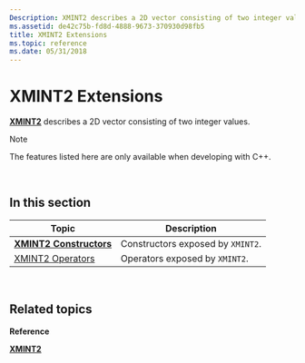 ```yaml
---
Description: XMINT2 describes a 2D vector consisting of two integer values.
ms.assetid: de42c75b-fd8d-4888-9673-370930d98fb5
title: XMINT2 Extensions
ms.topic: reference
ms.date: 05/31/2018
---
```


# XMINT2 Extensions

[**XMINT2**](/windows/win32/api/directxmath/ns-directxmath-xmint2) describes a 2D vector consisting of two integer values.

> [!Note]  
> The features listed here are only available when developing with C++.

 

## In this section



| Topic                                                   | Description                                  |
|---------------------------------------------------------|----------------------------------------------|
| [**XMINT2 Constructors**](/windows/win32/api/directxmath/nf-directxmath-xmint2-xmint2(constint32_t))<br/>   | Constructors exposed by `XMINT2`.<br/> |
| [XMINT2 Operators](ovw-xmint2-operators.md)<br/> | Operators exposed by `XMINT2`.<br/>    |



 

## Related topics

<dl> <dt>

**Reference**
</dt> <dt>

[**XMINT2**](/windows/win32/api/directxmath/ns-directxmath-xmint2)
</dt> </dl>

 

 